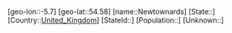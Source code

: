 ﻿---
location: [54.58,-5.7]
type: City
tags:
- geo/City


SpocWebEntityId: 32891
isDeleted: false
confidential: public

---
[geo-lon::-5.7]
[geo-lat::54.58]
[name::Newtownards]
[State::]
[Country::[United_Kingdom](geo/Continent/Europe/United_Kingdom.md)]
[StateId::]
[Population::]
[Unknown::]

